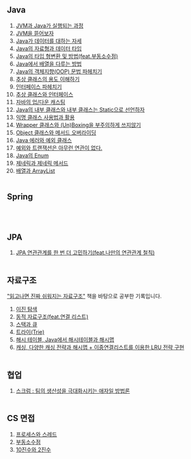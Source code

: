 ## Java
1. [JVM과 Java가 실행되는 과정](https://leejin-dev.notion.site/JVM-Java-1ca635979cdd80068f53e0da1c7b24db?pvs=4)
2. [JVM을 뜯어보자](https://leejin-dev.notion.site/JVM-1cf635979cdd80bebd34df3e3ee2b46b?pvs=4)
3. [Java가 데이터를 대하는 자세](https://leejin-dev.notion.site/Java-1cf635979cdd80959be2c5f96775ca1f?pvs=4)
4. [Java의 자료형과 데이터 타입](https://blog.naver.com/dkslaus_1015/223733116146)
5. [Java의 타입 형변환 및 방법(feat.부동소수점)](https://blog.naver.com/dkslaus_1015/223737296000)
6. [Java에서 배열을 다루는 방법](https://blog.naver.com/dkslaus_1015/223755837675)
7. [Java의 객체지향(OOP) 문법 파헤치기](https://leejin-dev.notion.site/Java-1cf635979cdd8008b0f5fa7669d1d112?pvs=4)
8. [추상 클래스의 용도 이해하기](https://leejin-dev.notion.site/Abstract-1d0635979cdd80e4a435db40c3f98cc8?pvs=4)
9. [인터페이스 파헤치기](https://leejin-dev.notion.site/1d2635979cdd8058866ac762a1222cd9?pvs=4)
10. [추상 클래스와 인터페이스](https://leejin-dev.notion.site/1d3635979cdd80d9b352c78bc0cf8aa4?pvs=4)
11. [자바의 업/다운 캐스팅](https://leejin-dev.notion.site/Java-1dc635979cdd802b9f61d06faf48e784?pvs=4)
12. [Java의 내부 클래스와 내부 클래스는 Static으로 선언하자](https://leejin-dev.notion.site/static-1dc635979cdd8045a94dfa971bdb20d1?pvs=4)
13. [익명 클래스 사용법과 활용](https://leejin-dev.notion.site/1de635979cdd8061a7b8f7f97ce6cf50?pvs=4)
14. [Wrapper 클래스와 (Un)Boxing을 부주의하게 쓰지않기](https://leejin-dev.notion.site/Wrapper-Un-Boxing-1de635979cdd8030ac08c82422b16957?pvs=4)
15. [Object 클래스와 메서드 오버라이딩](https://leejin-dev.notion.site/Object-1e0635979cdd80559f26e64d363cf0f5?pvs=4)
16. [Java 에러와 예외 클래스](https://leejin-dev.notion.site/1e4635979cdd80cdbe03ef2bf2683bb6?pvs=4)
17. [예외와 트랜잭션은 아무런 연관이 없다.](https://leejin-dev.notion.site/1e5635979cdd8050a214db6918a9a178?pvs=4)
18. [Java의 Enum](https://leejin-dev.notion.site/Enum-1e7635979cdd8037a09efb1ac641888e?pvs=4)
19. [제네릭과 제네릭 메서드](https://leejin-dev.notion.site/1f1635979cdd80f38373e70a6c6a077a?pvs=4)
20. [배열과 ArrayList](https://leejin-dev.notion.site/20e635979cdd8023bd6ae74da42a7c1f?pvs=73)
<br></br>

## Spring
<br></br>

## JPA
1. [JPA 연관관계를 한 번 더 고민하기(feat.나만의 연관관계 철칙)](https://leejin-dev.notion.site/JPA-Entity-1c9635979cdd80cf9958f1e8f8369c7c?pvs=4)
<br></br>

## 자료구조
["읽고나면 진짜 쉬워지는 자료구조"](https://product.kyobobook.co.kr/detail/S000212705529) 책을 바탕으로 공부한 기록입니다.
1. [이진 탐색](https://blog.naver.com/dkslaus_1015/223712542382)
2. [동적 자료구조(feat.연결 리스트)](https://blog.naver.com/dkslaus_1015/223732195606)
3. [스택과 큐](https://blog.naver.com/dkslaus_1015/223734345076)
4. [트라이(Trie)](https://blog.naver.com/dkslaus_1015/223726627487)
5. [해시 테이블, Java에서 해시테이블과 해시맵](https://leejin-dev.notion.site/Java-1f4635979cdd80ce852fe40ec8e8a52a?pvs=4)
6. [캐싱, 다양한 캐싱 전략과 해시맵 + 이중연결리스트를 이용한 LRU 전략 구현](https://leejin-dev.notion.site/LRU-1fb635979cdd80b0a5b0e59a60efe9f6?pvs=4)
<br></br>

## 협업
1. [스크럼 : 팀의 생산성을 극대화시키는 애자일 방법론](https://leejin-dev.notion.site/1eb635979cdd80c19b82e1eab3bf1449?pvs=4)
<br></br>

## CS 면접
1. [프로세스와 스레드](https://leejin-dev.notion.site/203635979cdd80d8a173c8aafbb454b8?source=copy_link)
2. [부동소수점](https://leejin-dev.notion.site/201635979cdd80558014d15a680b3cc2?source=copy_link)
3. [10진수와 2진수](https://leejin-dev.notion.site/10-2-2-1ff635979cdd80cea10bd9ed311c8b72?source=copy_link)
<br></br>

